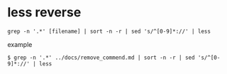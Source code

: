 less reverse
============

```
grep -n '.*' [filename] | sort -n -r | sed 's/^[0-9]*://' | less
```

example
```
$ grep -n '.*' ../docs/remove_commend.md | sort -n -r | sed 's/^[0-9]*://' | less
```
